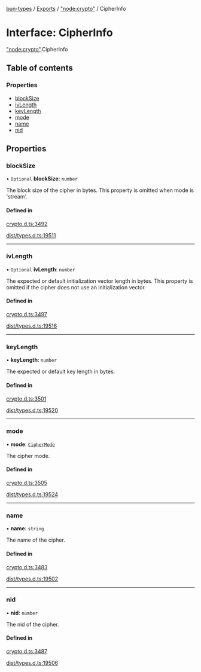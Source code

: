 [bun-types](../README.md) / [Exports](../modules.md) / ["node:crypto"](../modules/node_crypto_.md) / CipherInfo

# Interface: CipherInfo

["node:crypto"](../modules/node_crypto_.md).CipherInfo

## Table of contents

### Properties

- [blockSize](node_crypto_.CipherInfo.md#blocksize)
- [ivLength](node_crypto_.CipherInfo.md#ivlength)
- [keyLength](node_crypto_.CipherInfo.md#keylength)
- [mode](node_crypto_.CipherInfo.md#mode)
- [name](node_crypto_.CipherInfo.md#name)
- [nid](node_crypto_.CipherInfo.md#nid)

## Properties

### blockSize

• `Optional` **blockSize**: `number`

The block size of the cipher in bytes.
This property is omitted when mode is 'stream'.

#### Defined in

[crypto.d.ts:3492](https://github.com/valgaze/bun-types/blob/5e53f27/crypto.d.ts#L3492)

[dist/types.d.ts:19511](https://github.com/valgaze/bun-types/blob/5e53f27/dist/types.d.ts#L19511)

___

### ivLength

• `Optional` **ivLength**: `number`

The expected or default initialization vector length in bytes.
This property is omitted if the cipher does not use an initialization vector.

#### Defined in

[crypto.d.ts:3497](https://github.com/valgaze/bun-types/blob/5e53f27/crypto.d.ts#L3497)

[dist/types.d.ts:19516](https://github.com/valgaze/bun-types/blob/5e53f27/dist/types.d.ts#L19516)

___

### keyLength

• **keyLength**: `number`

The expected or default key length in bytes.

#### Defined in

[crypto.d.ts:3501](https://github.com/valgaze/bun-types/blob/5e53f27/crypto.d.ts#L3501)

[dist/types.d.ts:19520](https://github.com/valgaze/bun-types/blob/5e53f27/dist/types.d.ts#L19520)

___

### mode

• **mode**: [`CipherMode`](../modules/crypto_.md#ciphermode)

The cipher mode.

#### Defined in

[crypto.d.ts:3505](https://github.com/valgaze/bun-types/blob/5e53f27/crypto.d.ts#L3505)

[dist/types.d.ts:19524](https://github.com/valgaze/bun-types/blob/5e53f27/dist/types.d.ts#L19524)

___

### name

• **name**: `string`

The name of the cipher.

#### Defined in

[crypto.d.ts:3483](https://github.com/valgaze/bun-types/blob/5e53f27/crypto.d.ts#L3483)

[dist/types.d.ts:19502](https://github.com/valgaze/bun-types/blob/5e53f27/dist/types.d.ts#L19502)

___

### nid

• **nid**: `number`

The nid of the cipher.

#### Defined in

[crypto.d.ts:3487](https://github.com/valgaze/bun-types/blob/5e53f27/crypto.d.ts#L3487)

[dist/types.d.ts:19506](https://github.com/valgaze/bun-types/blob/5e53f27/dist/types.d.ts#L19506)

